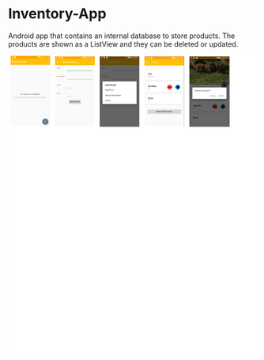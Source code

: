 # Inventory-App
Android app that contains an internal database to store products. The products are shown as a ListView and they can be deleted or updated.

![Screenshot of project](project.png?raw=true "Inventory App")
